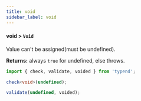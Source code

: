 ```yaml
---
title: void
sidebar_label: void
---
```


#### void > `Void`

Value can't be assigned(must be undefined).

**Returns:** always `true` for undefined, else throws.

```ts
import { check, validate, voided } from 'typend';

check<void>(undefined);

validate(undefined, voided);
```